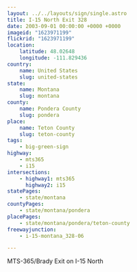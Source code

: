 ```yaml
---
layout: ../../layouts/sign/single.astro
title: I-15 North Exit 328
date: 2003-09-01 00:00:00 +0000 +0000
imageid: "1623971199"
flickrid: "1623971199"
location:
    latitude: 48.02648
    longitude: -111.829436
country:
    name: United States
    slug: united-states
state:
    name: Montana
    slug: montana
county:
    name: Pondera County
    slug: pondera
place:
    name: Teton County
    slug: teton-county
tags:
    - big-green-sign
highway:
    - mts365
    - i15
intersections:
    - highway1: mts365
      highway2: i15
statePages:
    - state/montana
countyPages:
    - state/montana/pondera
placePages:
    - state/montana/pondera/teton-county
freewayjunction:
    - i-15-montana_328-06

---
```

MTS-365/Brady Exit on I-15 North